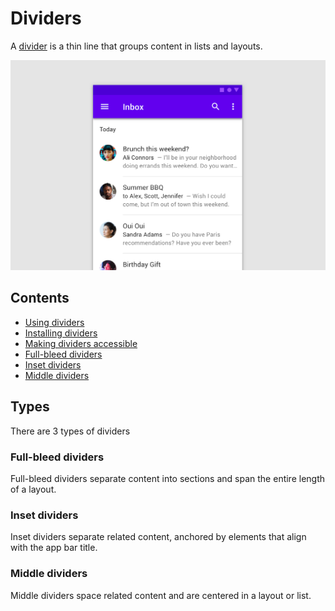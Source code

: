 <!--docs:
title: "Material dividers"
layout: detail
section: components
excerpt: "A divider is a thin line that groups content in lists and layouts."
iconId: 
path: /catalog/material-dividers/
-->

# Dividers

A [divider](https://material.io/components/dividers) is a thin line that groups content in lists and layouts.


![Example divider: full-bleed dividers](assets/Dividers_hero.png)

## Contents

* [Using dividers](#using-dividers)
* [Installing dividers](#installing-dividers)
* [Making dividers accessible](#making-dividers-accessible)
* [Full-bleed dividers](#full-bleed-dividers)
* [Inset dividers](#inset-dividers)
* [Middle dividers](#middle-dividers)

## Types

There are 3 types of dividers

### Full-bleed dividers

Full-bleed dividers separate content into sections and span the entire length of a layout.

### Inset dividers

Inset dividers separate related content, anchored by elements that align with the app bar title.


### Middle dividers

Middle dividers space related content and are centered in a layout or list.



